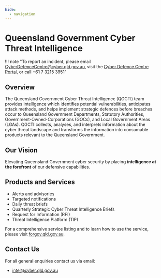 ```yaml
---
hide:
  - navigation
---
```


# Queensland Government Cyber Threat Intelligence

!!! note "To report an incident, please email [CyberDefenceCentre@cyber.qld.gov.au](mailto:CyberDefenceCentre@cyber.qld.gov.au), visit the [Cyber Defence Centre Portal](https://cdc.cyber.qld.gov.au), or call +61 7 3215 3951"
    

## Overview

The Queensland Government Cyber Threat Intelligence (QGCTI) team provides intelligence which identifies potential vulnerabilities, anticipates attack methods, and helps implement strategic defences before breaches occur to Queensland Government Departments, Statutory Authorities, Government-Owned-Corporations (GOCs), and Local Government Areas (LGAs). QGCTI collects, analyses, and interprets information about the cyber threat landscape and transforms the information into consumable products relevant to the Queensland Government. 

## Our Vision

Elevating Queensland Government cyber security by placing **intelligence at the forefront** of our defensive capabilities. 

## Products and Services

- Alerts and advisories
- Targeted notifications
- Daily threat briefs
- Quarterly Strategic Cyber Threat Intelligence Briefs
- Request for Information (RFI)
- Threat Intelligence Platform (TIP)

For a comprehensive service listing and to learn how to use the service, please visit [forgov.qld.gov.au](https://www.forgov.qld.gov.au/information-and-communication-technology/cyber-security/cyber-security-services/system-and-email-hardening/cyber-threat-intelligence).

## Contact Us

For all general enquiries contact us via email:

- [intel@cyber.qld.gov.au](mailto:intel@cyber.qld.gov.au)
